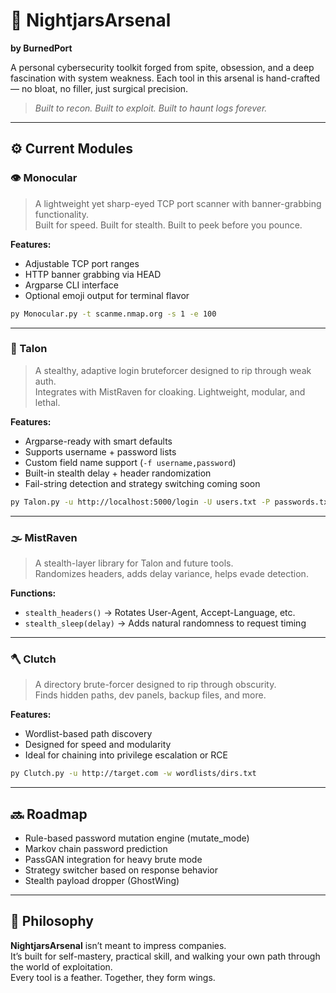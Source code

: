 # 🦉 NightjarsArsenal  
**by BurnedPort**

A personal cybersecurity toolkit forged from spite, obsession, and a deep fascination with system weakness. Each tool in this arsenal is hand-crafted — no bloat, no filler, just surgical precision.

> *Built to recon. Built to exploit. Built to haunt logs forever.*

---

## ⚙️ Current Modules

### 👁️ Monocular  
> A lightweight yet sharp-eyed TCP port scanner with banner-grabbing functionality.  
> Built for speed. Built for stealth. Built to peek before you pounce.

**Features:**
- Adjustable TCP port ranges
- HTTP banner grabbing via HEAD
- Argparse CLI interface
- Optional emoji output for terminal flavor

```bash
py Monocular.py -t scanme.nmap.org -s 1 -e 100
```

---

### 🦅 Talon  
> A stealthy, adaptive login bruteforcer designed to rip through weak auth.  
> Integrates with MistRaven for cloaking. Lightweight, modular, and lethal.

**Features:**
- Argparse-ready with smart defaults
- Supports username + password lists
- Custom field name support (`-f username,password`)
- Built-in stealth delay + header randomization
- Fail-string detection and strategy switching coming soon

```bash
py Talon.py -u http://localhost:5000/login -U users.txt -P passwords.txt -f username,password -s "Invalid login"
```

---

### 🌫️ MistRaven  
> A stealth-layer library for Talon and future tools.  
> Randomizes headers, adds delay variance, helps evade detection.

**Functions:**
- `stealth_headers()` → Rotates User-Agent, Accept-Language, etc.
- `stealth_sleep(delay)` → Adds natural randomness to request timing

---

### 🪓 Clutch  
> A directory brute-forcer designed to rip through obscurity.  
> Finds hidden paths, dev panels, backup files, and more.

**Features:**
- Wordlist-based path discovery
- Designed for speed and modularity
- Ideal for chaining into privilege escalation or RCE

```bash
py Clutch.py -u http://target.com -w wordlists/dirs.txt
```

---

## 🔜 Roadmap

- Rule-based password mutation engine (mutate_mode)
- Markov chain password prediction
- PassGAN integration for heavy brute mode
- Strategy switcher based on response behavior
- Stealth payload dropper (GhostWing)

---

## 🖤 Philosophy

**NightjarsArsenal** isn’t meant to impress companies.  
It’s built for self-mastery, practical skill, and walking your own path through the world of exploitation.  
Every tool is a feather. Together, they form wings.

